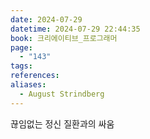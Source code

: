 ```yaml
---
date: 2024-07-29
datetime: 2024-07-29 22:44:35
book: 크리에이티브_프로그래머
page:
  - "143"
tags: 
references: 
aliases:
  - August Strindberg
---
```

끊임없는 정신 질환과의 싸움